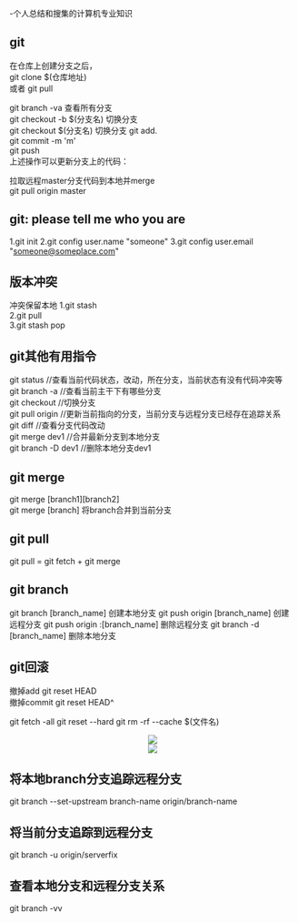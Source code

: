 -个人总结和搜集的计算机专业知识

## git 

在仓库上创建分支之后，  
git clone $(仓库地址)   
或者 git pull  

git branch -va 查看所有分支  
git checkout -b $(分支名) 切换分支  
git checkout $(分支名) 切换分支
git add.   
git commit -m 'm'  
git push  
上述操作可以更新分支上的代码：  


拉取远程master分支代码到本地并merge  
git pull origin master


## git: please tell me who you are
1.git init
2.git config user.name "someone"
3.git config user.email "someone@someplace.com"

## 版本冲突
冲突保留本地
1.git stash  
2.git pull  
3.git stash pop  
## git其他有用指令
git status //查看当前代码状态，改动，所在分支，当前状态有没有代码冲突等  
git branch -a //查看当前主干下有哪些分支  
git checkout //切换分支  
git pull origin //更新当前指向的分支，当前分支与远程分支已经存在追踪关系  
git diff //查看分支代码改动  
git merge dev1  //合并最新分支到本地分支  
git branch -D dev1 //删除本地分支dev1  

## git merge
git merge [branch1][branch2]  
git merge [branch] 将branch合并到当前分支  

## git pull
git pull  = git fetch + git merge

## git branch
git branch [branch_name] 创建本地分支
git push origin [branch_name] 创建远程分支
git push origin :[branch_name] 删除远程分支
git branch -d [branch_name] 删除本地分支

## git回滚
撤掉add git reset HEAD  
撤掉commit git reset HEAD^  

git fetch -all
git reset --hard
git rm -rf --cache $(文件名)

<center>
    <img src="https://img-blog.csdn.net/20171209154436088?watermark/2/text/aHR0cDovL2Jsb2cuY3Nkbi5uZXQvZ2FpYmlhbjA4MjM=/font/5a6L5L2T/fontsize/400/fill/I0JBQkFCMA==/dissolve/70/gravity/SouthEast"/>
</center>


<center>
    <img src="https://img-blog.csdn.net/20171209154531188?watermark/2/text/aHR0cDovL2Jsb2cuY3Nkbi5uZXQvZ2FpYmlhbjA4MjM=/font/5a6L5L2T/fontsize/400/fill/I0JBQkFCMA==/dissolve/70/gravity/SouthEast"/>
</center>


## 将本地branch分支追踪远程分支
git branch --set-upstream branch-name origin/branch-name
## 将当前分支追踪到远程分支
git branch -u origin/serverfix
## 查看本地分支和远程分支关系
git branch -vv

